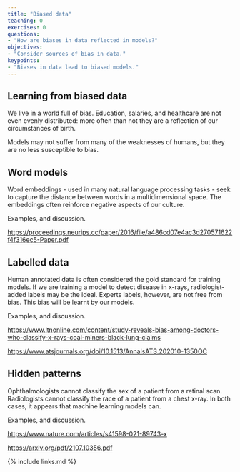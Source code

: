 ```yaml
---
title: "Biased data"
teaching: 0
exercises: 0
questions:
- "How are biases in data reflected in models?"
objectives:
- "Consider sources of bias in data."
keypoints:
- "Biases in data lead to biased models."
---
```


## Learning from biased data

We live in a world full of bias. Education, salaries, and healthcare are not even evenly distributed: more often than not they are a reflection of our circumstances of birth.

Models may not suffer from many of the weaknesses of humans, but they are no less susceptible to bias.

## Word models

Word embeddings - used in many natural language processing tasks - seek to capture the distance between words in a multidimensional space. The embeddings often reinforce negative aspects of our culture.

Examples, and discussion.

https://proceedings.neurips.cc/paper/2016/file/a486cd07e4ac3d270571622f4f316ec5-Paper.pdf

## Labelled data

Human annotated data is often considered the gold standard for training models. If we are training a model to detect disease in x-rays, radiologist-added labels may be the ideal. Experts labels, however, are not free from bias. This bias will be learnt by our models. 

Examples, and discussion.

https://www.itnonline.com/content/study-reveals-bias-among-doctors-who-classify-x-rays-coal-miners-black-lung-claims

https://www.atsjournals.org/doi/10.1513/AnnalsATS.202010-1350OC

## Hidden patterns

Ophthalmologists cannot classify the sex of a patient from a retinal scan. Radiologists cannot classify the race of a patient from a chest x-ray. In both cases, it appears that machine learning models can.

Examples, and discussion.

https://www.nature.com/articles/s41598-021-89743-x

https://arxiv.org/pdf/2107.10356.pdf

{% include links.md %}